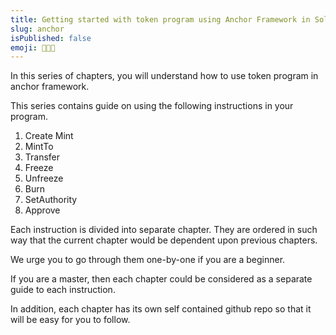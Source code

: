 ```yaml
---
title: Getting started with token program using Anchor Framework in Solana
slug: anchor
isPublished: false
emoji: 👩🏼‍🎨
---
```

In this series of chapters, you will understand how to use token program in anchor framework.

This series contains guide on using the following instructions in your program.
1. Create Mint
2. MintTo
3. Transfer 
4. Freeze
5. Unfreeze
6. Burn
7. SetAuthority
8. Approve 


Each instruction is divided into separate chapter. They are ordered in such way that the current chapter would be dependent upon previous chapters.

We urge you to go through them one-by-one if you are a beginner. 

If you are a master, then each chapter could be considered as a separate guide to each instruction.

In addition, each chapter has its own self contained github repo so that it will be easy for you to follow.